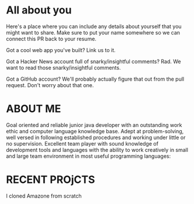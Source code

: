 # All about you #

Here's a place where you can include any details about yourself that you might want to share. Make sure to put your name somewhere so we can connect this PR back to your resume.

Got a cool web app you've built? Link us to it.

Got a Hacker News account full of snarky/insightful comments? Rad. We want to read those snarky/insightful comments.

Got a GitHub account? We'll probably actually figure that out from the pull request. Don't worry about that one.


 # ABOUT ME
Goal oriented and reliable junior java developer with an outstanding work ethic and computer language
knowledge base. Adept at problem-solving, well versed in following established procedures and working 
under little or no supervision. Excellent team player with sound knowledge of development tools and 
languages with the ability to work creatively in small and large team environment in most useful 
programming languages:

 # RECENT PROjCTS
 I cloned Amazone from scratch 
 
